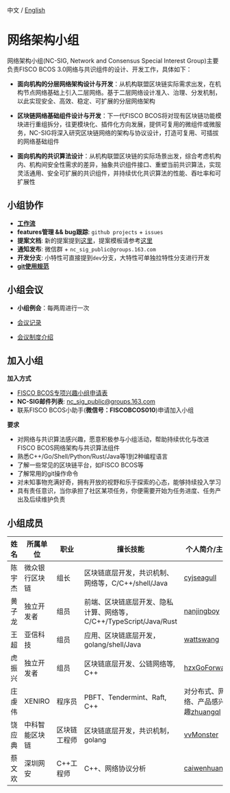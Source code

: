 中文 / [English](./README_EN.md)

# 网络架构小组

网络架构小组(NC-SIG, Network and Consensus Special Interest Group)主要负责FISCO BCOS 3.0网络与共识组件的设计、开发工作，具体如下：

- **面向机构的分层网络架构设计与开发**：从机构联盟区块链实际需求出发，在机构节点网络基础上引入二层网络。基于二层网络设计准入、治理、分发机制，以此实现安全、高效、稳定、可扩展的分层网络架构

- **区块链网络基础组件设计与开发**：下一代FISCO BCOS将对现有区块链功能模块进行重组拆分，往更模块化、插件化方向发展，提供可复用的微组件或微服务，NC-SIG将深入研究区块链网络的架构与协议设计，打造可复用、可插拔的网络基础组件

- **面向机构的共识算法设计**：从机构联盟区块链的实际场景出发，综合考虑机构内、机构间安全性需求的差异，抽象共识组件接口、重塑当前共识算法，实现灵活通用、安全可扩展的共识组件，并持续优化共识算法的性能、吞吐率和可扩展性

## 小组协作

- **[工作流](./workflow.md)**
- **features管理 && bug跟踪**: `github projects` + `issues`
- **提案文档**: 新的提案提到[这里](./proposals)，提案模板请参考[这里](./proposals/bip_template.md)
- **通知发布**: 微信群 + `nc_sig_public@groups.163.com`
- **开发分支**: 小特性可直接提到`dev`分支，大特性可单独拉特性分支进行开发
- **[git使用规范](../share/git.md)**

## 小组会议

- **小组例会**：每两周进行一次

- [会议记录](https://docs.qq.com/doc/DWm5yTWJ2R3J0S3Vr)

- [会议制度介绍](./meeting.md)

## 加入小组

**加入方式**

- [FISCO BCOS专项兴趣小组申请表](https://wj.qq.com/s2/7773399/ee41)
- **NC-SIG邮件列表**: nc_sig_public@groups.163.com
- 联系FISCO BCOS小助手(**微信号：FISCOBCOS010**)申请加入小组

**要求**

- 对网络与共识算法感兴趣，愿意积极参与小组活动，帮助持续优化与改进FISCO BCOS网络架构与共识算法组件
- 熟悉C++/Go/Shell/Python/Rust/Java等1到2种编程语言
- 了解一些常见的区块链平台，如FISCO BCOS等
- 了解常用的git操作命令
- 对未知事物充满好奇，拥有开放的视野和乐于探索的心态，能够持续投入学习
- 具有责任意识，当你承担了社区某项任务，你便需要开始为任务进度、任务产出及后续维护负责

## 小组成员

| **姓名** | **所属单位**  | **职业**   | **擅长技能**        | **个人简介/主页**|
| -------- | -------------------------------- | ---------------- | ------------------- | -------------------- |
| 陈宇杰  | 微众银行区块链 |   组长    | 区块链底层开发，共识机制、网络等，C/C++/shell/Java | [cyjseagull](http://github.com/cyjseagull/)|
| 黄子龙 | 独立开发者|组员 | 前端、区块链底层开发、隐私计算、网络等，C/C++/TypeScript/Java/Rust | [nanjingboy](https://github.com/nanjingboy)|
| 王超 | 亚信科技 | 组员 | 应用、区块链底层开发，golang/shell/Java | [wattswang](https://github.com/wattswang) |
| 虎振兴 |独立开发者|组员 |区块链底层开发、公链网络等, C++ |[hzxGoForward](https://github.com/hzxGoForward) |
| 庄虔伟 | XENIRO | 程序员 |PBFT、Tendermint、Raft,  C++ | 对分布式、网络、产品感兴趣[zhuangql](https://github.com/zhuangql)|
| 饶应典 | 中科智能区块链| 区块链工程师 | 区块链底层开发，共识机制，golang | [vvMonster](https://github.com/vvMonster/)|
| 蔡文欢 | 深圳网安| C++工程师 | C++、网络协议分析 | [caiwenhuan](https://github.com/wenhuancai/)|
